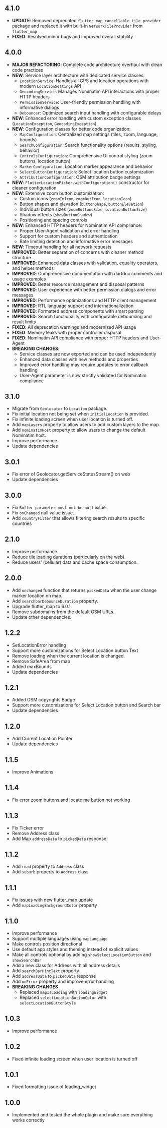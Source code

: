 ## 4.1.0
* **UPDATE**: Removed deprecated `flutter_map_cancellable_tile_provider` package and replaced it with built-in `NetworkTileProvider` from `flutter_map`
* **FIXED**: Resolved minor bugs and improved overall stability


## 4.0.0

* **MAJOR REFACTORING**: Complete code architecture overhaul with clean code practices
* **NEW**: Service layer architecture with dedicated service classes:
  - `LocationService`: Handles all GPS and location operations with modern `LocationSettings` API
  - `GeocodingService`: Manages Nominatim API interactions with proper HTTP headers
  - `PermissionService`: User-friendly permission handling with informative dialogs
  - `Debouncer`: Optimized search input handling with configurable delays
* **NEW**: Enhanced error handling with custom exception classes (`LocationException`, `GeocodingException`)
* **NEW**: Configuration classes for better code organization:
  - `MapConfiguration`: Centralized map settings (tiles, zoom, language, bounds)
  - `SearchConfiguration`: Search functionality options (results, styling, behavior)
  - `ControlsConfiguration`: Comprehensive UI control styling (zoom buttons, location button)
  - `MarkerConfiguration`: Location marker appearance and behavior
  - `SelectButtonConfiguration`: Select location button customization
  - `AttributionConfiguration`: OSM attribution badge settings
* **NEW**: `FlutterLocationPicker.withConfiguration()` constructor for cleaner configuration
* **NEW**: Extensive zoom button customization:
  - Custom icons (`zoomInIcon`, `zoomOutIcon`, `locationIcon`)
  - Button shapes and elevation (`buttonShape`, `buttonElevation`)
  - Individual button sizes (`zoomButtonsSize`, `locationButtonSize`)
  - Shadow effects (`showButtonShadow`)
  - Positioning and spacing controls
* **NEW**: Enhanced HTTP headers for Nominatim API compliance:
  - Proper User-Agent validation and error handling
  - Support for custom headers and authentication
  - Rate limiting detection and informative error messages
* **NEW**: Timeout handling for all network requests
* **IMPROVED**: Better separation of concerns with cleaner method structure
* **IMPROVED**: Enhanced data classes with validation, equality operators, and helper methods
* **IMPROVED**: Comprehensive documentation with dartdoc comments and usage examples
* **IMPROVED**: Better resource management and disposal patterns
* **IMPROVED**: User experience with better permission dialogs and error messages
* **IMPROVED**: Performance optimizations and HTTP client management
* **IMPROVED**: RTL language support and internationalization
* **IMPROVED**: Formatted address components with smart parsing
* **IMPROVED**: Search functionality with configurable debouncing and result limits
* **FIXED**: All deprecation warnings and modernized API usage
* **FIXED**: Memory leaks with proper controller disposal
* **FIXED**: Nominatim API compliance with proper HTTP headers and User-Agent
* **BREAKING CHANGES**:
  - Service classes are now exported and can be used independently
  - Enhanced data classes with new methods and properties
  - Improved error handling may require updates to error callback handling
  - User-Agent parameter is now strictly validated for Nominatim compliance

## 3.1.0

* Migrate from `Geolocator` to `Location` package.
* Fix initial location not being set when `initialLocation` is provided.
* Fix infinite loading screen when user location is turned off.
* Add `mapLayers` property to allow users to add custom layers to the map.
* Add `nominatimHost` property to allow users to change the default Nominatim host.
* Improve performance.
* Update dependencies

## 3.0.1

* Fix error of Geolocator.getServiceStatusStream() on web
* Update dependencies

## 3.0.0

* Fix `Buffer parameter must not be null` issue.
* Fix `onChanged` null value issue.
* Add `countryFilter` that allows filtering search results to specific countries

## 2.1.0

* Improve performance.
* Reduce tile loading durations (particularly on the web).
* Reduce users' (cellular) data and cache space consumption.

## 2.0.0

* Add `onchanged` function that returns `pickedData` when the user change marker location on map.
* Add `searchbarDebounceDuration` property.
* Upgrade flutter_map to 6.0.1.
* Remove subdomains from the default OSM URLs.
* Update other dependencies.

## 1.2.2

* SetLocationError handling
* Support more customizations for Select Location button Text
* Remove loading when the current location is changed.
* Remove SafeArea from map
* Added maxBounds
* Update dependencies

## 1.2.1

* Added OSM copyrights Badge
* Support more customizations for Select Location button and Search bar
* Update dependencies

## 1.2.0

* Add Current Location Pointer
* Update dependencies

## 1.1.5

* Improve Animations

## 1.1.4

* Fix error zoom buttons and locate me button not working

## 1.1.3

* Fix Ticker error
* Remove Address class
* Add Map `addressData` to `pickedData` response

## 1.1.2

* Add `road` property to `Address` class
* Add `suburb` property to `Address` class

## 1.1.1

* Fix issues with new flutter_map update
* Add `mapLoadingBackgroundColor` property

## 1.1.0

* Improve performance
* Support multiple languages using `mapLanguage`
* Make controls position directional
* Use default app styles and theming instead of explicit values
* Make all controls optional by adding `showSelectLocationButton` and `showSearchBar`
* Add a new class for Address with all address details
* Add `searchBarHintText` property
* Add `addressData` to `pickedData` response
* Add `onError` property and improve error handling
* **BREAKING CHANGES**
    * Replaced `mapIsLoading` with `loadingWidget`
    * Replaced `selectLocationButtonColor` with `selectLocationButtonStyle`

## 1.0.3

* Improve performance

## 1.0.2

* Fixed infinite loading screen when user location is turned off

## 1.0.1

* Fixed formatting issue of loading_widget

## 1.0.0

* Implemented and tested the whole plugin and make sure everything works correctly